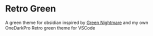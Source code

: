 # Retro Green

A green theme for obsidian inspired by [Green Nightmare](https://github.com/prradox/green-nightmare) and my own OneDarkPro Retro green theme for VSCode

